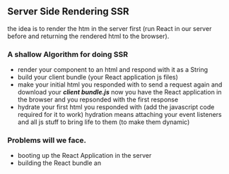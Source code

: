 ## Server Side Rendering SSR

the idea is to render the htm in the server first (run React in our server before and returning the rendered html to the browser).

### A shallow Algorithm for doing SSR

- render your component to an html and respond with it as a String
- build your client bundle (your React application js files)
- make your initial html you responded with to send a request again and download your **_client bundle.js_**
  now you have the React application in the browser and you repsonded with the first response
- hydrate your first html you responded with (add the javascript code required for it to work)
  hydration means attaching your event listeners and all js stuff to bring life to them (to make them dynamic)

### Problems will we face.

- booting up the React Application in the server
- building the React bundle an
